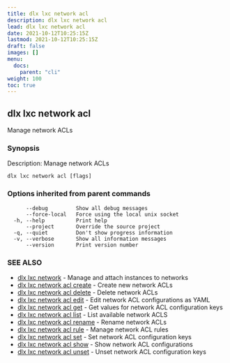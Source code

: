 ```yaml
---
title: dlx lxc network acl
description: dlx lxc network acl
lead: dlx lxc network acl
date: 2021-10-12T10:25:15Z
lastmod: 2021-10-12T10:25:15Z
draft: false
images: []
menu:
  docs:
    parent: "cli"
weight: 100
toc: true
---
```

## dlx lxc network acl

Manage network ACLs

### Synopsis

Description:
  Manage network ACLs



```
dlx lxc network acl [flags]
```

### Options inherited from parent commands

```
      --debug         Show all debug messages
      --force-local   Force using the local unix socket
  -h, --help          Print help
      --project       Override the source project
  -q, --quiet         Don't show progress information
  -v, --verbose       Show all information messages
      --version       Print version number
```

### SEE ALSO

* [dlx lxc network](/docs/cmd/dlx_lxc_network)	 - Manage and attach instances to networks
* [dlx lxc network acl create](/docs/cmd/dlx_lxc_network_acl_create)	 - Create new network ACLs
* [dlx lxc network acl delete](/docs/cmd/dlx_lxc_network_acl_delete)	 - Delete network ACLs
* [dlx lxc network acl edit](/docs/cmd/dlx_lxc_network_acl_edit)	 - Edit network ACL configurations as YAML
* [dlx lxc network acl get](/docs/cmd/dlx_lxc_network_acl_get)	 - Get values for network ACL configuration keys
* [dlx lxc network acl list](/docs/cmd/dlx_lxc_network_acl_list)	 - List available network ACLS
* [dlx lxc network acl rename](/docs/cmd/dlx_lxc_network_acl_rename)	 - Rename network ACLs
* [dlx lxc network acl rule](/docs/cmd/dlx_lxc_network_acl_rule)	 - Manage network ACL rules
* [dlx lxc network acl set](/docs/cmd/dlx_lxc_network_acl_set)	 - Set network ACL configuration keys
* [dlx lxc network acl show](/docs/cmd/dlx_lxc_network_acl_show)	 - Show network ACL configurations
* [dlx lxc network acl unset](/docs/cmd/dlx_lxc_network_acl_unset)	 - Unset network ACL configuration keys


